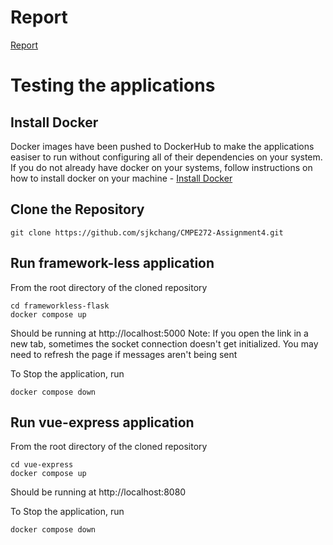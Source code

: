 # Report 
[Report](https://github.com/sjkchang/CMPE272-Assignment4/blob/master/Assignment%204%20-%20Report.pdf)

# Testing the applications

## Install Docker
Docker images have been pushed to DockerHub to make the applications easiser to run without configuring all of their dependencies on your system. If you do not already have docker on your systems, follow instructions on how to install docker on your machine - [Install Docker](https://docs.docker.com/get-docker/)

## Clone the Repository
```
git clone https://github.com/sjkchang/CMPE272-Assignment4.git
```

## Run framework-less application
From the root directory of the cloned repository
```
cd frameworkless-flask
docker compose up
```
Should be running at http://localhost:5000
Note: If you open the link in a new tab, sometimes the socket connection doesn't get initialized. You may need to refresh the page if messages aren't being sent

To Stop the application, run
```
docker compose down
```

## Run vue-express application
From the root directory of the cloned repository
```
cd vue-express
docker compose up
```
Should be running at http://localhost:8080

To Stop the application, run
```
docker compose down
```
